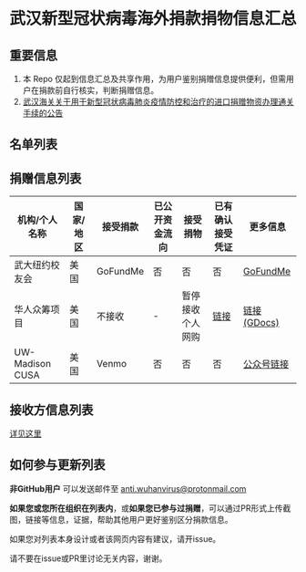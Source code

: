 # 武汉新型冠状病毒海外捐款捐物信息汇总
## 重要信息
1. 本 Repo 仅起到信息汇总及共享作用，为用户鉴别捐赠信息提供便利，但需用户在捐款前自行核实，判断捐赠信息。
2. [武汉海关关于用于新型冠状病毒肺炎疫情防控和治疗的进口捐赠物资办理通关手续的公告](http://www.customs.gov.cn/wuhan_customs/506378/506379/2851956/index.html)

## 名单列表

捐赠信息列表
---
|机构/个人名称|国家/地区|接受捐款|已公开资金流向|接受捐物|已有确认接受凭证|更多信息|
|----|----|----|----|----|----|----|
|武大纽约校友会|美国|GoFundMe|否|否|否|[GoFundMe](https://www.gofundme.com/f/help-wuhan-fight-through-coronavirus?from=timeline)|
|华人众筹项目|美国|不接收|-|暂停接收个人网购|[链接](https://www.jianshu.com/p/44279607f25c)|[链接(GDocs)](https://docs.google.com/document/d/10ajFNh3_sTtyeWdgYP9HHnLH97kkH4w63O5l6Ip7sq0/mobilebasic?from=groupmessage&isappinstalled=0)|
|UW-Madison CUSA|美国|Venmo|否|否|否|[公众号链接](https://mp.weixin.qq.com/s?__biz=MjM5NjE3NTg4MQ==&mid=2649157328&idx=1&sn=9944f7cb0dcade00a525cae94c72503d&chksm=beff07b689888ea0d87171be6496e96ae93f1d5aeae7de639dac3d867bc5ae38855a15680222&mpshare=1&scene=1&srcid=&sharer_sharetime=1579914306615&sharer_shareid=c282b90b765c4d4e8683eca427a40b39&exportkey=AxxcthDE%2FafVp%2BcA1v3Lnp0%3D&pass_ticket=n9CznTPe9B50HPQNOY8BNU33C%2FkqyOkx8qUeWQBsLUY%3D#rd)|

## 接收方信息列表
[详见这里](recipient.md)

## 如何参与更新列表
**非GitHub用户** 可以发送邮件至 anti.wuhanvirus@protonmail.com

**如果您或您所在组织在列表内**，或**如果您已参与过捐赠**，可以通过PR形式上传截图，链接等信息，证据，帮助其他用户更好鉴别区分捐款信息。

如果您对列表本身设计或者该网页内容有建议，请开issue。

请不要在issue或PR里讨论无关内容，谢谢。
